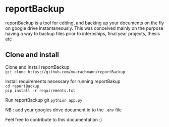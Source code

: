 # reportBackup

reportBackup is a tool for editing, and backing up your documents on the fly on google drive instantaneously. This was conceived mainly on the purpose having a way
to backup files prior to internships, final year projects, thesis etc


## Clone and install

Clone and install reportBackup<br>
```git clone https://github.com/muarachmann/reportBackup```


Install requirements necessary for running reportBakup <br>
```cd reportBackup``` <br>
```pip install -r requirements.txt```

Run reportBackup git
```pythion app.py```

NB : add your googles drive document id to the ```.env``` file

Feel free to contribute to this documentation :)

